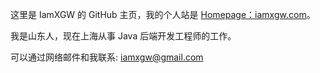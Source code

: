 这里是 IamXGW 的 GitHub 主页，我的个人站是 [Homepage：iamxgw.com](https://iamxgw.com)。

我是山东人，现在上海从事 Java 后端开发工程师的工作。

可以通过网络邮件和我联系: iamxgw@gmail.com
